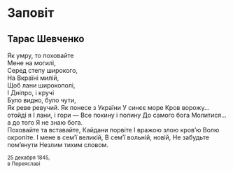 # Заповіт
## Тарас Шевченко

Як умру, то поховайте  
Мене на могилі,  
Серед степу широкого,  
На Вкраїні милій,  
Щоб лани широкополі,  
І Дніпро, і кручі  
Було видно, було чути,  
Як реве ревучий.
Як понесе з України
У синєє море
Кров ворожу... отойді я
І лани, і гори —
Все покину і полину
До самого бога
Молитися... а до того
Я не знаю бога.   
Поховайте та вставайте,
Кайдани порвіте
І вражою злою кров’ю
Волю окропіте.
І мене в сем’ї великій,
В сем’ї вольній, новій,
Не забудьте пом’янути
Незлим тихим словом.

<small>25 декабря 1845,<br/>
в Переяславі</small>
